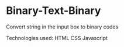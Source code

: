 # Binary-Text-Binary

Convert string in the input box to binary codes

Technologies used:
HTML
CSS
Javascript


